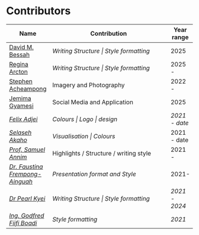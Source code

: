 # Contributors

<table><thead><tr><th>Name</th><th width="312">Contribution</th><th>Year range</th></tr></thead><tbody><tr><td><a href="https://www.linkedin.com/in/david-maxwell-bessah-1701781b9/?originalSubdomain=gh">David M. Bessah</a></td><td><em>Writing Structure | Style formatting</em></td><td>2025</td></tr><tr><td><a href="https://www.linkedin.com/in/regina-arcton-75427921a/">Regina Arcton</a></td><td><em>Writing Structure | Style formatting</em></td><td>2025 -</td></tr><tr><td><a href="https://www.linkedin.com/in/stephen-acheampong-3a0201148/">Stephen Acheampong</a></td><td>Imagery and Photography</td><td>2022 -</td></tr><tr><td><a href="https://www.linkedin.com/in/jemima-gyamesi-aa468a131/">Jemima Gyamesi</a></td><td>Social Media and Application</td><td>2025</td></tr><tr><td><a href="https://www.linkedin.com/in/felix-adjei-41b59744/"><em>Felix Adjei</em></a> </td><td><em>Colours | Logo |  design</em></td><td><em>2021 - date</em></td></tr><tr><td><a href="https://www.linkedin.com/in/selaseh/"><em>Selaseh Akaho</em></a> </td><td><em>Visualisation | Colours</em></td><td>2021 - date</td></tr><tr><td><a href="https://www.linkedin.com/in/samuel-annim-446b8382/"><em>Prof. Samuel Annim</em></a> </td><td>Highlights / Structure / writing style</td><td>2021 -</td></tr><tr><td><a href="https://www.linkedin.com/in/faustina-frempong-ainguah-4b960099/"><em>Dr. Faustina Frempong-Ainguah</em></a></td><td><em>Presentation format and Style</em></td><td>2021-</td></tr><tr><td><a href="https://www.linkedin.com/in/pearl-kyei-a26409200/"><em>Dr Pearl Kyei</em></a> </td><td><em>Writing Structure | Style formatting</em></td><td><em>2021 - 2024</em></td></tr><tr><td><a href="https://www.linkedin.com/in/ing-godfred-fiifi-boadi-59779010a/overlay/about-this-profile/"><em>Ing. Godfred Fiifi Boadi</em></a> </td><td><em>Style formatting</em></td><td><em>2021</em> </td></tr></tbody></table>

